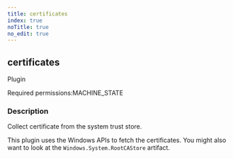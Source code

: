 ```yaml
---
title: certificates
index: true
noTitle: true
no_edit: true
---
```




<div class="vql_item"></div>


## certificates
<span class='vql_type label label-warning pull-right page-header'>Plugin</span>


<span class="permission_list vql_type">Required permissions:</span><span class="permission_list linkcolour label label-important">MACHINE_STATE</span>

### Description

Collect certificate from the system trust store.

This plugin uses the Windows APIs to fetch the certificates. You
might also want to look at the `Windows.System.RootCAStore`
artifact.


